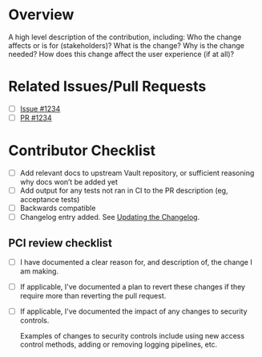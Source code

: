 # Overview
A high level description of the contribution, including:
Who the change affects or is for (stakeholders)?
What is the change?
Why is the change needed?
How does this change affect the user experience (if at all)?

# Related Issues/Pull Requests
- [ ] [Issue #1234](https://github.com/hashicorp/vault/issues/1234)
- [ ] [PR #1234](https://github.com/hashicorp/vault/pr/1234)

# Contributor Checklist
- [ ] Add relevant docs to upstream Vault repository, or sufficient reasoning why docs won’t be added yet
- [ ] Add output for any tests not ran in CI to the PR description (eg, acceptance tests)
- [ ] Backwards compatible
- [ ] Changelog entry added. See [Updating the Changelog](https://github.com/hashicorp/vault-plugin-auth-azure/blob/main/README.md#updating-the-changelog).

## PCI review checklist

<!-- heimdall_github_prtemplate:grc-pci_dss-2024-01-05 -->

- [ ] I have documented a clear reason for, and description of, the change I am making.

- [ ] If applicable, I've documented a plan to revert these changes if they require more than reverting the pull request.

- [ ] If applicable, I've documented the impact of any changes to security controls.

  Examples of changes to security controls include using new access control methods, adding or removing logging pipelines, etc.
